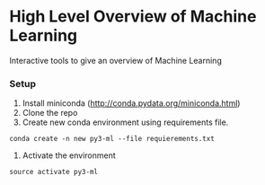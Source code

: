 # High Level Overview of Machine Learning
Interactive tools to give an overview of Machine Learning

### Setup
1. Install miniconda (http://conda.pydata.org/miniconda.html)
1. Clone the repo
1. Create new conda environment using requirements file.
```
conda create -n new py3-ml --file requierements.txt
```
1. Activate the environment
```
source activate py3-ml
```
